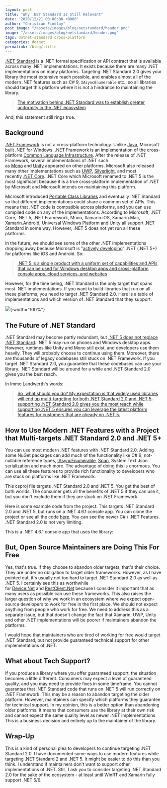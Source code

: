 ```yaml
---
layout: post
title: "Why .NET Standard Is Still Relevant"
date: "2020/12/21 00:00:00 +0000"
author: "Christian Findlay"
post_image: "/assets/images/blog/netstandard/header.png"
image: "/assets/images/blog/netstandard/header.png"
tags: dotnet-standard cross-platform
categories: dotnet
permalink: /blog/:title
---
```


[.NET Standard](https://dotnet.microsoft.com/platform/dotnet-standard) is a .NET formal specification or API contract that is available across many .NET implementations. It exists because there are many .NET implementations on many platforms. Targeting .NET Standard 2.0 gives your library the most extensive reach possible, and enables almost all of the modern .NET features such as C# 9, `IAsyncEnumerable` etc., so all libraries should target this platform where it is not a hindrance to maintaining the library. 

> [The motivation behind .NET Standard was to establish greater uniformity in the .NET ecosystem](https://docs.microsoft.com/en-us/dotnet/standard/net-standard)

And, this statement still rings true.

Background
----------

[.NET Framework](https://en.wikipedia.org/wiki/.NET_Framework) is not a cross-platform technology. Unlike [Java,](https://en.wikipedia.org/wiki/Java_(programming_language)) Microsoft built .NET for Windows. .NET Framework is an implementation of the cross-platform [Common Language Infrastructure](https://en.wikipedia.org/wiki/Common_Language_Infrastructure). After the release of .NET Framework, several implementations of .NET such as [Mono](https://en.wikipedia.org/wiki/Mono_(software)) and [Unity](https://unity.com/) appeared on other platforms. Microsoft also released many other implementations such as [UWP](https://docs.microsoft.com/en-us/windows/uwp/get-started/universal-application-platform-guide), [Silverlight](https://www.microsoft.com/silverlight/), and most recently [.NET Core](https://en.wikipedia.org/wiki/.NET_Core). .NET Core which Microsoft renamed to .NET 5 is the most significant because it is a true cross-platform implementation of .NET by Microsoft and Microsoft intends on maintaining this platform.

Microsoft introduced [Portable Class Libraries](https://docs.microsoft.com/en-us/xamarin/cross-platform/app-fundamentals/pcl?tabs=windows) and eventually .NET Standard so that different implementations could share a common set of APIs. This means that .NET code is compatible across platforms, and you can use compiled code on any of the implementations. According to Microsoft, .NET Core, .NET 5, .NET Framework, Mono, Xamarin.iOS, Xamarin.Mac, Xamarin.Android, Universal Windows Platform and Unity all support .NET Standard in some way. However, .NET 5 does not yet run all these platforms.

In the future, we should see some of the other .NET implementations dropping away because Microsoft is "[actively developing](https://docs.microsoft.com/en-us/dotnet/standard/net-standard#net-5-and-net-standard)" .NET (.NET 5+) for platforms like iOS and Android. So:

> [.NET 5 is a single product with a uniform set of capabilities and APIs that can be used for Windows desktop apps and cross-platform console apps, cloud services, and websites](https://docs.microsoft.com/en-us/dotnet/standard/net-standard#net-5-and-net-standard)

However, for the time being, .NET Standard is the only target that spans most .NET implementations. If you want to build libraries that run on all these platforms, you need to target .NET Standard 2.0. Here is a table of implementations and which version of .NET Standard that they support:

![](/assets/images/blog/netstandard/table.png){:width="100%"}

The Future of .NET Standard
---------------------------

.NET Standard may become partly redundant, but [.NET 5 does not replace .NET Standard](https://docs.microsoft.com/en-us/dotnet/core/dotnet-five#net-50-doesnt-replace-net-standard). .NET 5 may run on phones and Windows desktop apps. However, runtimes like Unity and Mono still exist, and developers use them heavily. They will probably choose to continue using them. Moreover, there are thousands of legacy codebases still stuck on .NET Framework. If you target .NET Standard 2.0, you guarantee that these codebases can use your library. .NET Standard will be around for a while and .NET Standard 2.0 gives you the best reach.

In Immo Landwerth's words:

> [So, what should you do? My expectation is that widely used libraries will end up multi-targeting for both .NET Standard 2.0 and .NET 5: supporting .NET Standard 2.0 gives you the most reach while supporting .NET 5 ensures you can leverage the latest platform features for customers that are already on .NET 5.](https://devblogs.microsoft.com/dotnet/the-future-of-net-standard/)

How to Use Modern .NET Features with a Project that Multi-targets .NET Standard 2.0 and .NET 5+
-----------------------------------------------------------------------------------------------

You can use most modern .NET features with .NET Standard 2.0. Adding some NuGet packages can add much of the functionality like C# 9, not-nullable reference types, [IAsyncEnumerable](https://docs.microsoft.com/en-us/dotnet/api/system.collections.generic.iasyncenumerable-1?view=dotnet-plat-ext-5.0), [Span](https://docs.microsoft.com/en-us/dotnet/api/system.span-1?view=net-5.0), System.Text.Json serialization and much more. The advantage of doing this is enormous. You can use all these features to provide rich functionality to developers who are stuck on platforms like .NET Framework. 

This csproj file targets .NET Standard 2.0 and .NET 5. You get the best of both worlds. The consumer gets all the benefits of .NET 5 if they can use it, but you don't exclude them if they are stuck on .NET Framework.

<script src="https://gist.github.com/MelbourneDeveloper/4b7f1c8626dcbb3b1537f8a04ca4cc31.js"></script>

Here is some example code from the project. This targets .NET Standard 2.0 and .NET 5, but runs on a .NET 4.6.1 console app. You can clone the project or see all the code [here](https://github.com/MelbourneDeveloper/Samples/tree/master/DotNetStandardSample). You can see the newer C# / .NET Features. .NET Standard 2.0 is not very limiting.

<script src="https://gist.github.com/MelbourneDeveloper/a8877827d366204831762a1ca8540e5c.js"></script>

This is a .NET 4.6.1 console app that uses the library:

<script src="https://gist.github.com/MelbourneDeveloper/259c7bcdd104db6362459d3bf2f5ff58.js"></script>

But, Open Source Maintainers are Doing This For Free
----------------------------------------------------

Yes, that's true. If they choose to abandon older targets, that's their choice. They are under no obligation to target older frameworks. However, as I have pointed out, it's usually not too hard to target .NET Standard 2.0 as well as .NET 5. I certainly see this as worthwhile for [Device.Net](https://github.com/MelbourneDeveloper/Device.Net) and [RestClient.Net](https://github.com/MelbourneDeveloper/RestClient.Net) because I consider it important that as many users as possible can use these frameworks. This also raises the larger question of why we work in an ecosystem where we expect open-source developers to work for free in the first place. We should not expect anything from people who work for free. We need to address this as a separate issue, but that doesn't change the fact that Xamarin, UWP, Unity and other .NET implementations will be poorer if maintainers abandon the platforms.

I would hope that maintainers who are tired of working for free would target .NET Standard, but not provide guaranteed technical support for other implementations of .NET.

What about Tech Support?
------------------------

If you produce a library where you offer guaranteed support, the situation becomes a little different. Consumers may expect a level of guaranteed quality, and you may need to provide fixes in some timeframe. You cannot guarantee that .NET Standard code that runs on .NET 5 will run correctly on .NET Framework. This may be a reason to abandon targeting the older platform. However, maintainers can specify which platforms they guarantee for technical support. In my opinion, this is a better option than abandoning older platforms. It means that consumers use the library at their own risk and cannot expect the same quality level as newer .NET implementations. This is a business decision and entirely up to the maintainer of the library. 

Wrap-Up
-------

This is a kind of personal plea to developers to continue targeting .NET Standard 2.0. I have documented some ways to use modern features while targeting .NET Standard 2 and .NET 5. It might be easier to do this than you think. I understand if maintainers don't want to support other implementations of .NET. Still, I ask you to consider targeting .NET Standard 2.0 for the sake of the ecosystem - at least until WinRT and Xamarin fully support .NET 5/6. 